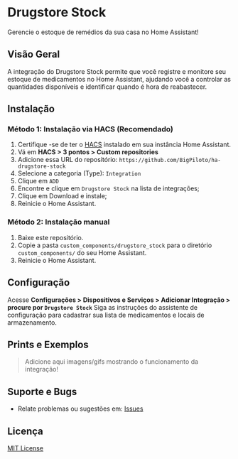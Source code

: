 # Drugstore Stock

Gerencie o estoque de remédios da sua casa no Home Assistant!

## Visão Geral

A integração do Drugstore Stock permite que você registre e monitore seu estoque de medicamentos no Home Assistant, ajudando você a controlar as quantidades disponíveis e identificar quando é hora de reabastecer.

## Instalação

### Método 1: Instalação via HACS  (Recomendado)

1. Certifique -se de ter o [HACS](https://hacs.xyz/) instalado em sua instância Home Assistant.
1. Vá em **HACS > 3 pontos > Custom repositories**
2. Adicione essa URL do repositório: `https://github.com/BigPiloto/ha-drugstore-stock`
3. Selecione a categoria (Type): `Integration`
4. Clique em `ADD`
5. Encontre e clique em `Drugstore Stock` na lista de integrações;
6. Clique em Download e instale;
7. Reinicie o Home Assistant.

### Método 2: Instalação manual

1. Baixe este repositório.
2. Copie a pasta `custom_components/drugstore_stock` para o diretório `custom_components/` do seu Home Assistant.
3. Reinicie o Home Assistant.

## Configuração

Acesse **Configurações > Dispositivos e Serviços > Adicionar Integração > procure por `Drugstore Stock`** 
Siga as instruções do assistente de configuração para cadastrar sua lista de medicamentos e locais de armazenamento.

## Prints e Exemplos

> Adicione aqui imagens/gifs mostrando o funcionamento da integração!

## Suporte e Bugs

- Relate problemas ou sugestões em: [Issues](https://github.com/BigPiloto/ha-drugstore-stock/issues)

## Licença

[MIT License](LICENSE)
